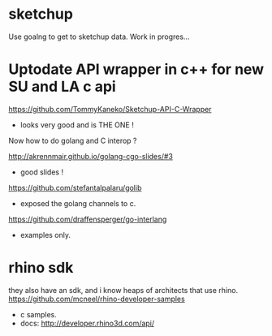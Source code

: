 # sketchup

Use goalng to get to sketchup data.
Work in progres...


# Uptodate API wrapper in c++ for new SU and LA c api
https://github.com/TommyKaneko/Sketchup-API-C-Wrapper
- looks very good and is THE ONE !

Now how to do golang and C interop ?

http://akrennmair.github.io/golang-cgo-slides/#3
- good slides !

https://github.com/stefantalpalaru/golib
- exposed the golang channels to c.

https://github.com/draffensperger/go-interlang
- examples only.

# rhino sdk
they also have an sdk, and i know heaps of architects that use rhino.
https://github.com/mcneel/rhino-developer-samples
- c samples.
- docs: http://developer.rhino3d.com/api/